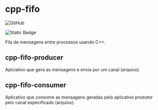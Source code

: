 # cpp-fifo

![GitHub](https://img.shields.io/github/license/LVRodrigues/cpp-fifo)

![Static Badge](https://img.shields.io/badge/CMake-3.23-blue)

Fila de mensagens entre processos usando C++. 

## cpp-fifo-producer

Aplciativo que gera as mensagens e envia por um canal (arquivo).

## cpp-fifo-consumer

Aplicativo que consome as mensagens geradas pelo aplicativo produtor pelo canal especificado (arquivo).


